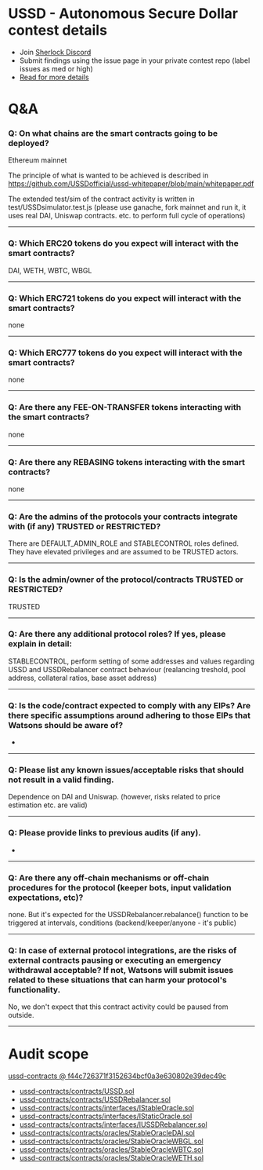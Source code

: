 
# USSD - Autonomous Secure Dollar contest details

- Join [Sherlock Discord](https://discord.gg/MABEWyASkp)
- Submit findings using the issue page in your private contest repo (label issues as med or high)
- [Read for more details](https://docs.sherlock.xyz/audits/watsons)

# Q&A

### Q: On what chains are the smart contracts going to be deployed?
Ethereum mainnet

The principle of what is wanted to be achieved is described in
https://github.com/USSDofficial/ussd-whitepaper/blob/main/whitepaper.pdf

The extended test/sim of the contract activity is written in
test/USSDsimulator.test.js
(please use ganache, fork mainnet and run it, it uses real DAI, Uniswap contracts. etc. to perform full cycle of operations)
___

### Q: Which ERC20 tokens do you expect will interact with the smart contracts? 
DAI, WETH, WBTC, WBGL
___

### Q: Which ERC721 tokens do you expect will interact with the smart contracts? 
none
___

### Q: Which ERC777 tokens do you expect will interact with the smart contracts? 
none
___

### Q: Are there any FEE-ON-TRANSFER tokens interacting with the smart contracts?

none
___

### Q: Are there any REBASING tokens interacting with the smart contracts?

none
___

### Q: Are the admins of the protocols your contracts integrate with (if any) TRUSTED or RESTRICTED?
There are DEFAULT_ADMIN_ROLE and STABLECONTROL roles defined. They have elevated privileges and are assumed to be TRUSTED actors.
___

### Q: Is the admin/owner of the protocol/contracts TRUSTED or RESTRICTED?
TRUSTED
___

### Q: Are there any additional protocol roles? If yes, please explain in detail:
STABLECONTROL, perform setting of some addresses and values regarding USSD and USSDRebalancer contract behaviour (realancing treshold, pool address, collateral ratios, base asset address)
___

### Q: Is the code/contract expected to comply with any EIPs? Are there specific assumptions around adhering to those EIPs that Watsons should be aware of?
-
___

### Q: Please list any known issues/acceptable risks that should not result in a valid finding.
Dependence on DAI and Uniswap. (however, risks related to price estimation etc. are valid)
___

### Q: Please provide links to previous audits (if any).
-
___

### Q: Are there any off-chain mechanisms or off-chain procedures for the protocol (keeper bots, input validation expectations, etc)?
none. But it's expected for the USSDRebalancer.rebalance() function to be triggered at intervals, conditions (backend/keeper/anyone - it's public)
___

### Q: In case of external protocol integrations, are the risks of external contracts pausing or executing an emergency withdrawal acceptable? If not, Watsons will submit issues related to these situations that can harm your protocol's functionality.
No, we don't expect that this contract activity could be paused from outside.


___



# Audit scope


[ussd-contracts @ f44c726371f3152634bcf0a3e630802e39dec49c](https://github.com/USSDofficial/ussd-contracts/tree/f44c726371f3152634bcf0a3e630802e39dec49c)
- [ussd-contracts/contracts/USSD.sol](ussd-contracts/contracts/USSD.sol)
- [ussd-contracts/contracts/USSDRebalancer.sol](ussd-contracts/contracts/USSDRebalancer.sol)
- [ussd-contracts/contracts/interfaces/IStableOracle.sol](ussd-contracts/contracts/interfaces/IStableOracle.sol)
- [ussd-contracts/contracts/interfaces/IStaticOracle.sol](ussd-contracts/contracts/interfaces/IStaticOracle.sol)
- [ussd-contracts/contracts/interfaces/IUSSDRebalancer.sol](ussd-contracts/contracts/interfaces/IUSSDRebalancer.sol)
- [ussd-contracts/contracts/oracles/StableOracleDAI.sol](ussd-contracts/contracts/oracles/StableOracleDAI.sol)
- [ussd-contracts/contracts/oracles/StableOracleWBGL.sol](ussd-contracts/contracts/oracles/StableOracleWBGL.sol)
- [ussd-contracts/contracts/oracles/StableOracleWBTC.sol](ussd-contracts/contracts/oracles/StableOracleWBTC.sol)
- [ussd-contracts/contracts/oracles/StableOracleWETH.sol](ussd-contracts/contracts/oracles/StableOracleWETH.sol)



